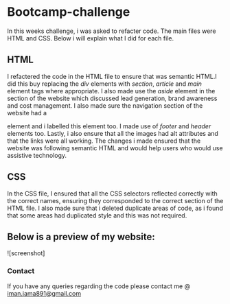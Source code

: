 # Bootcamp-challenge

In this weeks challenge, i was asked to refacter code. The main files were HTML and CSS. Below i will explain what I did for each file.

## HTML

I refactered the code in the HTML file to ensure that was semantic HTML.I did this buy replacing the <em>div</em> elements with <em>section</em>, <em>article</em> and <em>main</em> element tags where appropriate. I also made use the <em>aside</em> element in the section of the website which discussed lead generation, brand awareness and cost management. I also made sure the navigation section of the website had a <nav> element and i labelled this element too. I made use of <em>footer</em> and <em>header</em> elements too. Lastly, i also ensure that all the images had alt attributes and that the links were all working. The changes i made ensured that the website was following semantic HTML and would help users who would use assistive technology.

## CSS
  
In the CSS file, I ensured that all the CSS selectors reflected correctly with the correct names, ensuring they corresponded to the correct section of the HTML file. I also made sure that i deleted duplicate areas of code, as i found that some areas had duplicated style and this was not required. 
 
## Below is a preview of my website:
![screenshot] 
  
  
### Contact 
  
If you have any queries regarding the code please contact me @ iman.jama891@gmail.com
  
  
